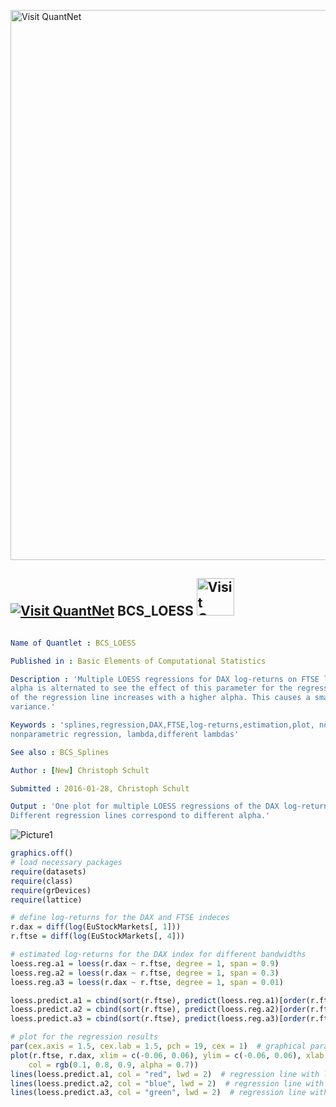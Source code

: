
[<img src="https://github.com/QuantLet/Styleguide-and-FAQ/blob/master/pictures/banner.png" width="880" alt="Visit QuantNet">](http://quantlet.de/index.php?p=info)

## [<img src="https://github.com/QuantLet/Styleguide-and-Validation-procedure/blob/master/pictures/qloqo.png" alt="Visit QuantNet">](http://quantlet.de/) **BCS_LOESS** [<img src="https://github.com/QuantLet/Styleguide-and-Validation-procedure/blob/master/pictures/QN2.png" width="60" alt="Visit QuantNet 2.0">](http://quantlet.de/d3/ia)

```yaml

Name of Quantlet : BCS_LOESS

Published in : Basic Elements of Computational Statistics

Description : 'Multiple LOESS regressions for DAX log-returns on FTSE log-returns. The parameter
alpha is alternated to see the effect of this parameter for the regression results. The smootheness
of the regression line increases with a higher alpha. This causes a smaller bias but a higher
variance.'

Keywords : 'splines,regression,DAX,FTSE,log-returns,estimation,plot, nonparametric,univariate
nonparametric regression, lambda,different lambdas'

See also : BCS_Splines

Author : [New] Christoph Schult

Submitted : 2016-01-28, Christoph Schult

Output : 'One plot for multiple LOESS regressions of the DAX log-returns on FTSE log-returns.
Different regression lines correspond to different alpha.'

```

![Picture1](BCS_LOESS.png)


```r
graphics.off()
# load necessary packages
require(datasets)
require(class)
require(grDevices)
require(lattice)

# define log-returns for the DAX and FTSE indeces
r.dax = diff(log(EuStockMarkets[, 1]))
r.ftse = diff(log(EuStockMarkets[, 4]))

# estimated log-returns for the DAX index for different bandwidths
loess.reg.a1 = loess(r.dax ~ r.ftse, degree = 1, span = 0.9)
loess.reg.a2 = loess(r.dax ~ r.ftse, degree = 1, span = 0.3)
loess.reg.a3 = loess(r.dax ~ r.ftse, degree = 1, span = 0.01)

loess.predict.a1 = cbind(sort(r.ftse), predict(loess.reg.a1)[order(r.ftse)])
loess.predict.a2 = cbind(sort(r.ftse), predict(loess.reg.a2)[order(r.ftse)])
loess.predict.a3 = cbind(sort(r.ftse), predict(loess.reg.a3)[order(r.ftse)])

# plot for the regression results
par(cex.axis = 1.5, cex.lab = 1.5, pch = 19, cex = 1)  # graphical parameters
plot(r.ftse, r.dax, xlim = c(-0.06, 0.06), ylim = c(-0.06, 0.06), xlab = "FTSE log-returns", ylab = "DAX log-returns", 
    col = rgb(0.1, 0.8, 0.9, alpha = 0.7))
lines(loess.predict.a1, col = "red", lwd = 2)  # regression line with lambda = 0.2
lines(loess.predict.a2, col = "blue", lwd = 2)  # regression line with lambda = 1
lines(loess.predict.a3, col = "green", lwd = 2)  # regression line with lambda = 2
```
